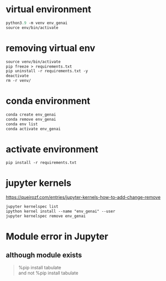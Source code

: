 # virtual environment
```p
python3.9 -m venv env_genai
source env/bin/activate
```

# removing virtual env
```p
source venv/bin/activate
pip freeze > requirements.txt
pip uninstall -r requirements.txt -y
deactivate
rm -r venv/
```

# conda environment
```p
conda create env_genai
conda remove env_genai
conda env list
conda activate env_genai
```

# activate environment
```p
pip install -r requirements.txt
```

# jupyter kernels
https://queirozf.com/entries/jupyter-kernels-how-to-add-change-remove

```p
jupyter kernelspec list
ipython kernel install --name "env_genai" --user
jupyter kernelspec remove env_genai
```

# Module error in Jupyter
## although module exists
>%pip install tabulate
<br>and not 
>%pip install tabulate
